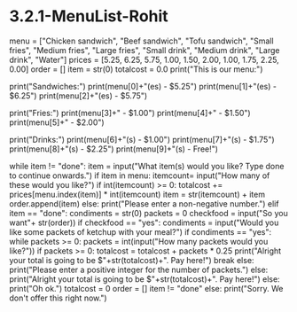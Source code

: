 # 3.2.1-MenuList-Rohit

menu = ["Chicken sandwich", "Beef sandwich", "Tofu sandwich", "Small fries", "Medium fries", "Large fries", "Small drink", "Medium drink", "Large drink", "Water"]
prices = [5.25, 6.25, 5.75, 1.00, 1.50, 2.00, 1.00, 1.75, 2.25, 0.00]
order = []
item = str(0)
totalcost = 0.0
print("This is our menu:")

print("Sandwiches:")
print(menu[0]+"(es) - $5.25")
print(menu[1]+"(es) - $6.25")
print(menu[2]+"(es) - $5.75")

print("Fries:")
print(menu[3]+" - $1.00")
print(menu[4]+" - $1.50")
print(menu[5]+" - $2.00")

print("Drinks:")
print(menu[6]+"(s) - $1.00")
print(menu[7]+"(s) - $1.75")
print(menu[8]+"(s) - $2.25")
print(menu[9]+"(s) - Free!")

while item != "done":
    item = input("What item(s) would you like? Type done to continue onwards.")
    if item in menu:
        itemcount= input("How many of these would you like?")
        if int(itemcount) >= 0:
            totalcost += prices[menu.index(item)] * int(itemcount)
            item = str(itemcount) + item
            order.append(item)
        else:
            print("Please enter a non-negative number.")
    elif item == "done": 
        condiments = str(0)
        packets = 0
        checkfood = input("So you want"+ str(order))
        if checkfood == "yes":
            condiments = input("Would you like some packets of ketchup with your meal?")
            if condiments == "yes":
                while packets >= 0:
                    packets = int(input("How many packets would you like?"))
                    if packets >= 0:
                        totalcost = totalcost + packets * 0.25
                        print("Alright your total is going to be $"+str(totalcost)+". Pay here!")
                        break
                else:
                    print("Please enter a positive integer for the number of packets.")
            else:
                print("Alright your total is going to be $"+str(totalcost)+". Pay here!")
        else:
            print("Oh ok.")
            totalcost = 0
            order = []
            item != "done"
    else:
        print("Sorry. We don't offer this right now.")


        
